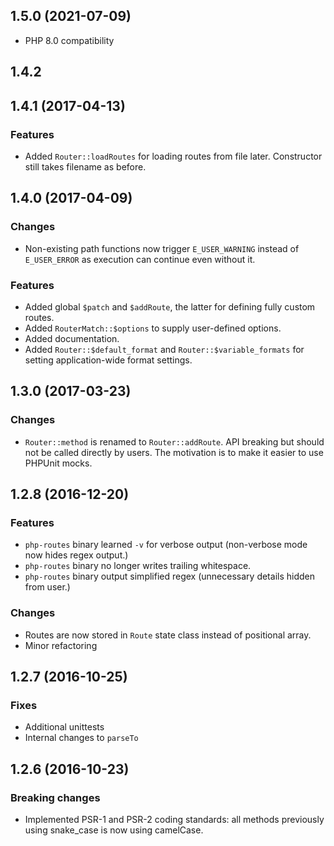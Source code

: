 ## 1.5.0 (2021-07-09)

* PHP 8.0 compatibility

## 1.4.2

## 1.4.1 (2017-04-13)

### Features

* Added `Router::loadRoutes` for loading routes from file later. Constructor
  still takes filename as before.

## 1.4.0 (2017-04-09)

### Changes

* Non-existing path functions now trigger `E_USER_WARNING` instead of
  `E_USER_ERROR` as execution can continue even without it.

### Features

* Added global `$patch` and `$addRoute`, the latter for defining fully custom
  routes.
* Added `RouterMatch::$options` to supply user-defined options.
* Added documentation.
* Added `Router::$default_format` and `Router::$variable_formats` for setting
  application-wide format settings.

## 1.3.0 (2017-03-23)

### Changes

- `Router::method` is renamed to `Router::addRoute`. API breaking but should not
  be called directly by users. The motivation is to make it easier to use
  PHPUnit mocks.

## 1.2.8 (2016-12-20)

### Features

- `php-routes` binary learned `-v` for verbose output (non-verbose
  mode now hides regex output.)
- `php-routes` binary no longer writes trailing whitespace.
- `php-routes` binary output simplified regex (unnecessary details
  hidden from user.)

### Changes

- Routes are now stored in `Route` state class instead of positional
  array.
- Minor refactoring

## 1.2.7 (2016-10-25)

### Fixes

- Additional unittests
- Internal changes to `parseTo`

## 1.2.6 (2016-10-23)

### Breaking changes

- Implemented PSR-1 and PSR-2 coding standards: all methods previously
  using snake_case is now using camelCase.
